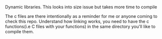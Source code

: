 Dynamic libraries. This looks into size issue but takes more time to compile

The c files are there intentionally as a reminder for me or anyone coming to check this repo. Understand how linking works, you need to have the c functions(i.e C files with your functions) in the same directory you'll like to compile them.
